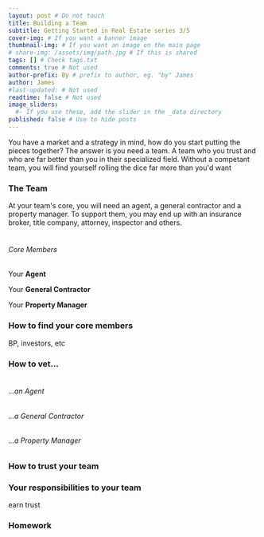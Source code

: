 ```yaml
---
layout: post # Do not touch
title: Building a Team
subtitle: Getting Started in Real Estate series 3/5
cover-img: # If you want a banner image
thumbnail-img: # If you want an image on the main page
# share-img: /assets/img/path.jpg # If this is shared
tags: [] # Check tags.txt
comments: true # Not used
author-prefix: By # prefix to author, eg. "by" James
author: James
#last-updated: # Not used
readtime: false # Not used
image_sliders:
  #- If you use these, add the slider in the _data directory
published: false # Use to hide posts
---
```


You have a market and a strategy in mind, how do you start putting the pieces together? The answer is you need a team. A team who you trust and who are far better than you in their specialized field. Without a competant team, you will find yourself rolling the dice far more than you'd want

### The Team
At your team's core, you will need an agent, a general contractor and a property manager. To support them, you may end up with an insurance broker, title company, attorney, inspector and others.

###### <br>Core Members
Your **Agent**


Your **General Contractor**


Your **Property Manager**

### How to find your core members
BP, investors, etc


### How to vet...
###### <br>...an Agent


###### ...a General Contractor


###### ...a Property Manager


### How to trust your team


### Your responsibilities to your team
earn trust


### Homework


